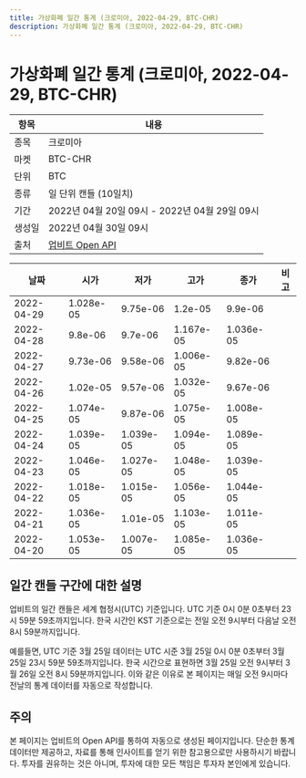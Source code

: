 ```yaml
---
title: 가상화폐 일간 통계 (크로미아, 2022-04-29, BTC-CHR)
description: 가상화폐 일간 통계 (크로미아, 2022-04-29, BTC-CHR)
---
```



가상화폐 일간 통계 (크로미아, 2022-04-29, BTC-CHR)
===

|항목|내용|
|--|--|
|종목|크로미아|
|마켓|BTC-CHR|
|단위|BTC|
|종류|일 단위 캔들 (10일치)|
|기간|2022년 04월 20일 09시 - 2022년 04월 29일 09시|
|생성일|2022년 04월 30일 09시|
|출처|[업비트 Open API](https://docs.upbit.com)|


|날짜|시가|저가|고가|종가|비고|
|--|--|--|--|--|--|
|2022-04-29|1.028e-05|9.75e-06|1.2e-05|9.9e-06|    |
|2022-04-28|9.8e-06|9.7e-06|1.167e-05|1.036e-05|    |
|2022-04-27|9.73e-06|9.58e-06|1.006e-05|9.82e-06|    |
|2022-04-26|1.02e-05|9.57e-06|1.032e-05|9.67e-06|    |
|2022-04-25|1.074e-05|9.87e-06|1.075e-05|1.008e-05|    |
|2022-04-24|1.039e-05|1.039e-05|1.094e-05|1.089e-05|    |
|2022-04-23|1.046e-05|1.027e-05|1.048e-05|1.039e-05|    |
|2022-04-22|1.018e-05|1.015e-05|1.056e-05|1.044e-05|    |
|2022-04-21|1.036e-05|1.01e-05|1.103e-05|1.011e-05|    |
|2022-04-20|1.053e-05|1.007e-05|1.085e-05|1.036e-05|    |


일간 캔들 구간에 대한 설명
---


업비트의 일간 캔들은 세계 협정시(UTC) 기준입니다. 
UTC 기준 0시 0분 0초부터 23시 59분 59초까지입니다. 
한국 시간인 KST 기준으로는 전일 오전 9시부터 다음날 오전 8시 59분까지입니다. 


예를들면, UTC 기준 3월 25일 데이터는 UTC 시준 3월 25일 0시 0분 0초부터 3월 25일 23시 59분 59초까지입니다. 
한국 시간으로 표현하면 3월 25일 오전 9시부터 3월 26일 오전 8시 59분까지입니다. 
이와 같은 이유로 본 페이지는 매일 오전 9시마다 전날의 통계 데이터를 자동으로 작성합니다. 


주의
---


본 페이지는 업비트의 Open API를 통하여 자동으로 생성된 페이지입니다. 
단순한 통계 데이터만 제공하고, 자료를 통해 인사이트를 얻기 위한 참고용으로만 사용하시기 바랍니다. 
투자를 권유하는 것은 아니며, 투자에 대한 모든 책임은 투자자 본인에게 있습니다. 
